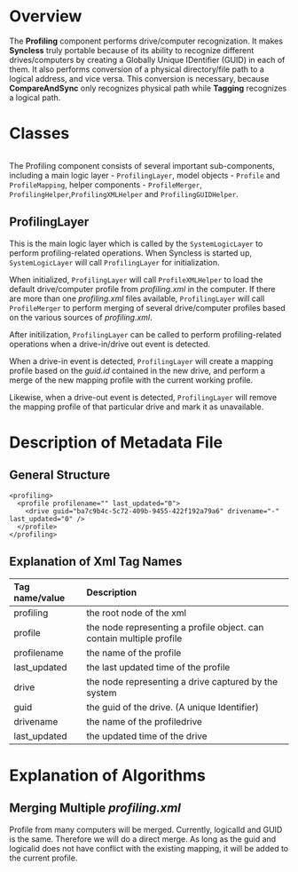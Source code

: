 

# Overview #

The **Profiling** component performs drive/computer recognization. It makes **Syncless** truly portable because of its ability to recognize different drives/computers by creating a Globally Unique IDentifier (GUID) in each of them. It also performs conversion of a physical directory/file path to a logical address, and vice versa. This conversion is necessary, because **CompareAndSync** only recognizes physical path while **Tagging** recognizes a logical path.

# Classes #

![![](http://big5sync.googlecode.com/files/Profiling%20-%20v2%20-%20thumb.png)](http://big5sync.googlecode.com/files/Profiling%20-%20v2.png)

The Profiling component consists of several important sub-components, including a main logic layer - `ProfilingLayer`, model objects - `Profile` and `ProfileMapping`, helper components - `ProfileMerger`, `ProfilingHelper`,`ProfilingXMLHelper` and `ProfilingGUIDHelper`.

## ProfilingLayer ##

This is the main logic layer which is called by the `SystemLogicLayer` to perform profiling-related operations. When Syncless is started up, `SystemLogicLayer` will call `ProfilingLayer` for initialization.

When initialized, `ProfilingLayer` will call `ProfileXMLHelper` to load the default drive/computer profile from _profiling.xml_ in the computer. If there are more than one _profiling.xml_ files available, `ProfilingLayer` will call `ProfileMerger` to perform merging of several drive/computer profiles based on the various sources of _profiling.xml_.

After initilization, `ProfilingLayer` can be called to perform profiling-related operations when a drive-in/drive out event is detected.

When a drive-in event is detected, `ProfilingLayer` will create a mapping profile based on the _guid.id_ contained in the new drive, and perform a merge of the new mapping profile with the current working profile.

Likewise, when a drive-out event is detected, `ProfilingLayer` will remove the mapping profile of that particular drive and mark it as unavailable.

# Description of Metadata File #
## General Structure ##

```
<profiling> 
  <profile profilename="" last_updated="0">
    <drive guid="ba7c9b4c-5c72-409b-9455-422f192a79a6" drivename="-" last_updated="0" />
  </profile>
</profiling>
```

## Explanation of Xml Tag Names ##
| **Tag name/value** | **Description** |
|:-------------------|:----------------|
| profiling | the root node of the xml |
| profile | the node representing a profile object. can contain multiple profile |
| profilename | the name of the profile |
| last\_updated | the last updated time of the profile |
| drive | the node representing a drive captured by the system |
| guid | the guid of the drive. (A unique Identifier) |
| drivename | the name of the profiledrive |
| last\_updated | the updated time of the drive |


# Explanation of Algorithms #

## Merging Multiple _profiling.xml_ ##

Profile from many computers will be merged. Currently, logicalId and GUID is the same. Therefore we will do a direct merge. As long as the guid and logicalid does not have conflict with the existing mapping, it will be added to the current profile.
